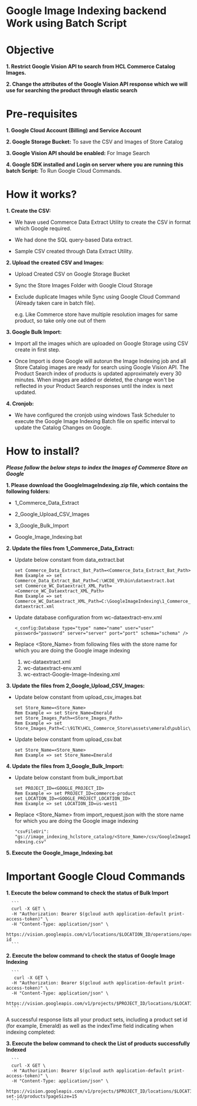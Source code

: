 

# Google Image Indexing backend Work using Batch Script


# Objective 

**1.	Restrict Google Vision API to search from HCL Commerce Catalog Images.**

**2.	Change the attributes of the Google Vision API response which we will use for searching the product through elastic search** 


# Pre-requisites

**1.	Google Cloud Account (Billing) and Service Account**

**2.	Google Storage Bucket:** To save the CSV and Images of Store Catalog
      
**3.	Google Vision API should be enabled:** For Image Search
      
**4.	Google SDK installed and Login on server where you are running this batch Script:** To Run Google Cloud Commands.


# How it works?

**1.	Create the CSV:**

-	We have used Commerce Data Extract Utility to create the CSV in format which Google required.

-	We had done the SQL query-based Data extract.

-	Sample CSV created through Data Extract Utility.


**2.	Upload the created CSV and Images:**

-	Upload Created CSV on Google Storage Bucket

-	Sync the Store Images Folder with Google Cloud Storage

-	Exclude duplicate Images while Sync using Google Cloud Command (Already taken care in batch file). 

    e.g. Like Commerce store have multiple resolution images for same product, so take only one out of them


**3.	Google Bulk Import:**

-	Import all the images which are uploaded on Google Storage using CSV create in first step.

-	Once Import is done Google will autorun the Image Indexing job and all Store Catalog images are ready for search using Google Vision API. The Product Search index of products is updated approximately every 30 minutes. When images are added or deleted, the change won't be reflected in your Product Search responses until the index is next updated.


**4.	Cronjob:**

-	We have configured the cronjob using windows Task Scheduler to execute the Google Image Indexing Batch file on speific interval to update the Catalog Changes on Google.


# How to install?

***Please follow the below steps to index the Images of Commerce Store on Google***

**1.  Please download the GoogleImageIndexing.zip file, which contains the following folders:**

- 1_Commerce_Data_Extract

- 2_Google_Upload_CSV_Images

- 3_Google_Bulk_Import

- Google_Image_Indexing.bat


**2.  Update the files from 1_Commerce_Data_Extract:**

- Update below constant from data_extract.bat

  ```
  set Commerce_Data_Extract_Bat_Path=<Commerce_Data_Extract_Bat_Path>
  Rem Example => set Commerce_Data_Extract_Bat_Path=C:\WCDE_V9\bin\dataextract.bat
  set Commerce_WC_Dataextract_XML_Path=<Commerce_WC_Dataextract_XML_Path>
  Rem Example => set Commerce_WC_Dataextract_XML_Path=C:\GoogleImageIndexing\1_Commerce_Data_Extract\wc-dataextract.xml 
  ```
 
- Update database configuration from wc-dataextract-env.xml

  `<_config:Database type="type" name="name" user="user" password="password" server="server" port="port" schema="schema" />`
  
- Replace <Store_Name> from following files with the store name for which you are doing the Google image indexing
  1. wc-dataextract.xml
  2. wc-dataextract-env.xml
  3. wc-extract-Google-Image-Indexing.xml


**3.  Update the files from 2_Google_Upload_CSV_Images:**

- Update below constant from upload_csv_images.bat

  ```
  set Store_Name=<Store_Name>
  Rem Example => set Store_Name=Emerald
  set Store_Images_Path=<Store_Images_Path>
  Rem Example => set Store_Images_Path=C:\91TK\HCL_Commerce_Store\assets\emerald\public\EmeraldCAS\images
  ```
  
- Update below constant from upload_csv.bat

  ```
  set Store_Name=<Store_Name>
  Rem Example => set Store_Name=Emerald
  ```
  

**4.  Update the files from 3_Google_Bulk_Import:**

- Update below constant from bulk_import.bat

  ```
  set PROJECT_ID=<GOOGLE_PROJECT_ID>
  Rem Example => set PROJECT_ID=commerce-product
  set LOCATION_ID=<GOOGLE_PROJECT_LOCATION_ID>
  Rem Example => set LOCATION_ID=us-west1
  ```
  
- Replace <Store_Name> from import_request.json with the store name for which you are doing the Google image indexing  

   `"csvFileUri": "gs://image_indexing_hclstore_catalog/<Store_Name>/csv/GoogleImageIndexing.csv"`
   


**5.  Execute the Google_Image_Indexing.bat**


# Important Google Cloud Commands 

**1.  Execute the below command to check the status of Bulk Import**

      ```
      curl -X GET \
      -H "Authorization: Bearer $(gcloud auth application-default print-access-token)" \
      -H "Content-Type: application/json" \
      https://vision.googleapis.com/v1/locations/$LOCATION_ID/operations/operation-id
      ```
      
**2.  Execute the below command to check the status of Google Image Indexing**

      ```
       curl -X GET \
      -H "Authorization: Bearer $(gcloud auth application-default print-access-token)" \
      -H "Content-Type: application/json" \
      https://vision.googleapis.com/v1/projects/$PROJECT_ID/locations/$LOCATION_ID/productSets
      ```
      
   A successful response lists all your product sets, including a product set id (for example, Emerald) as well as the indexTime field indicating when indexing completed:


**3.  Execute the below command to check the List of products successfully Indexed**

      ```
      curl -X GET \
      -H "Authorization: Bearer $(gcloud auth application-default print-access-token)" \
      -H "Content-Type: application/json" \
      https://vision.googleapis.com/v1/projects/$PROJECT_ID/locations/$LOCATION_ID/productSets/product-set-id/products?pageSize=15
      ```



